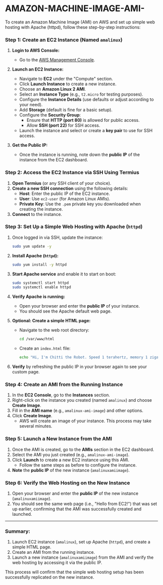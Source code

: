 # AMAZON-MACHINE-IMAGE-AMI-
To create an Amazon Machine Image (AMI) on AWS and set up simple web hosting with Apache (httpd), follow these step-by-step instructions:

### Step 1: Create an EC2 Instance (Named `amalinux`)

1. **Login to AWS Console:**
   - Go to the [AWS Management Console](https://aws.amazon.com/console/).

2. **Launch an EC2 Instance:**
   - Navigate to **EC2** under the "Compute" section.
   - Click **Launch Instance** to create a new instance.
   - Choose an **Amazon Linux 2 AMI**.
   - Select an **Instance Type** (e.g., `t2.micro` for testing purposes).
   - Configure the **Instance Details** (use defaults or adjust according to your need).
   - Add **Storage** (default is fine for a basic setup).
   - Configure the **Security Group**:
     - Ensure that **HTTP (port 80)** is allowed for public access.
     - Allow **SSH (port 22)** for SSH access.
   - Launch the instance and select or create a **key pair** to use for SSH access.

3. **Get the Public IP:**
   - Once the instance is running, note down the **public IP** of the instance from the EC2 dashboard.

### Step 2: Access the EC2 Instance via SSH Using Termius

1. **Open Termius** (or any SSH client of your choice).
2. **Create a new SSH connection** using the following details:
   - **Host**: Enter the public IP of the EC2 instance.
   - **User**: Use `ec2-user` (for Amazon Linux AMIs).
   - **Private Key**: Use the `.pem` private key you downloaded when creating the instance.
3. **Connect** to the instance.

### Step 3: Set Up a Simple Web Hosting with Apache (`httpd`)

1. Once logged in via SSH, update the instance:
   ```bash
   sudo yum update -y
   ```

2. **Install Apache (`httpd`):**
   ```bash
   sudo yum install -y httpd
   ```

3. **Start Apache service** and enable it to start on boot:
   ```bash
   sudo systemctl start httpd
   sudo systemctl enable httpd
   ```

4. **Verify Apache is running:**
   - Open your browser and enter the **public IP** of your instance.
   - You should see the Apache default web page.

5. **Optional: Create a simple HTML page:**
   - Navigate to the web root directory:
     ```bash
     cd /var/www/html
     ```
   - Create an `index.html` file:
     ```bash
     echo "Hi, I'm Chitti the Robot. Speed 1 terahertz, memory 1 zigabyte" > index.html
     ```

6. **Verify** by refreshing the public IP in your browser again to see your custom page.

### Step 4: Create an AMI from the Running Instance

1. In the **EC2 Console**, go to the **Instances** section.
2. Right-click on the instance you created (named `amalinux`) and choose **Create Image**.
3. Fill in the **AMI name** (e.g., `amalinux-ami-image`) and other options.
4. Click **Create Image**.
   - AWS will create an image of your instance. This process may take several minutes.

### Step 5: Launch a New Instance from the AMI

1. Once the AMI is created, go to the **AMIs** section in the EC2 dashboard.
2. Select the AMI you just created (e.g., `amalinux-ami-image`).
3. Click **Launch** to create a new EC2 instance using this AMI.
   - Follow the same steps as before to configure the instance.
4. **Note** the **public IP** of the new instance (`amalinuxamiimage`).

### Step 6: Verify the Web Hosting on the New Instance

1. Open your browser and enter the **public IP** of the new instance (`amalinuxamiimage`).
2. You should see the same web page (i.e., "Hello from EC2!") that was set up earlier, confirming that the AMI was successfully created and launched.

---

### Summary:
1. Launch EC2 instance (`amalinux`), set up Apache (`httpd`), and create a simple HTML page.
2. Create an AMI from the running instance.
3. Launch a new instance (`amalinuxamiimage`) from the AMI and verify the web hosting by accessing it via the public IP.

This process will confirm that the simple web hosting setup has been successfully replicated on the new instance.
